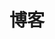 ---
home: true
layout: BlogHome
icon: home
title: 博客
bgImage: https://cdn.golangcode.cn/images/202501181425430.jpg
heroText: GolangCode
heroFullScreen: false
tagline: 悟以往之不谏，知来者之可追。
projects:
  - icon: project
    name: 编程笔记
    desc: Golang后端开发从入门到精通
    link: /home.md

  - icon: link
    name: 面试指南
    desc: Golang后端开发面试题
    link: /mianshi-guide/

  - icon: book
    name: 学习资料
    desc: 一些书籍的推荐
    link: /study-resource/

---